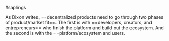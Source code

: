 #saplings  

As Dixon writes, ==decentralized products need to go through two phases of product/market fit==. The first is with ==developers, creators, and entrepreneurs== who finish the platform and build out the ecosystem. And the second is with the ==platform/ecosystem and users. 

